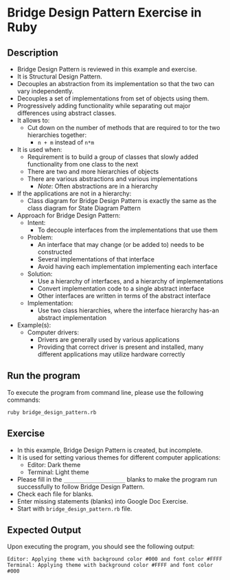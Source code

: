 # Bridge Design Pattern Exercise in Ruby

## Description
* Bridge Design Pattern is reviewed in this example and exercise.
* It is Structural Design Pattern.
* Decouples an abstraction from its implementation so that the two can vary independently.
* Decouples a set of implementations from set of objects using them.
* Progressively adding functionality while separating out major differences using abstract classes.
* It allows to:
  * Cut down on the number of methods that are required to tor the two hierarchies together:
    * `n + m` instead of `n*m`
* It is used when:
  * Requirement is to build a group of classes that slowly added functionality from one class to the next
  * There are two and more hierarchies of objects
  * There are various abstractions and various implementations
    * *Note*: Often abstractions are in a hierarchy
* If the applications are not in a hierarchy:
  * Class diagram for Bridge Design Pattern is exactly the same as the class diagram for State Diagram Pattern
* Approach for Bridge Design Pattern:
  * Intent:
    * To decouple interfaces from the implementations that use them
  * Problem:
    * An interface that may change (or be added to) needs to be constructed
    * Several implementations of that interface
    * Avoid having each implementation implementing each interface
  * Solution:
    * Use a hierarchy of interfaces, and a hierarchy of implementations
    * Convert implementation code to a single abstract interface
    * Other interfaces are written in terms of the abstract interface
  * Implementation:
    * Use two class hierarchies, where the interface hierarchy has-an abstract implementation
* Example(s):
  * Computer drivers:
    * Drivers are generally used by various applications
    * Providing that correct driver is present and installed, many different applications may utilize hardware correctly

## Run the program
To execute the program from command line, please use the following commands:
```
ruby bridge_design_pattern.rb
```

## Exercise
* In this example, Bridge Design Pattern is created, but incomplete.
* It is used for setting various themes for different computer applications:
  * Editor: Dark theme
  * Terminal: Light theme
* Please fill in the `____________________`  blanks to make the program run successfully to follow Bridge Design Pattern.
* Check each file for blanks.
* Enter missing statements (blanks) into Google Doc Exercise.
* Start with `bridge_design_pattern.rb` file.

## Expected Output
Upon executing the program, you should see the following output:

```
Editor: Applying theme with background color #000 and font color #FFFF
Terminal: Applying theme with background color #FFFF and font color #000
```
